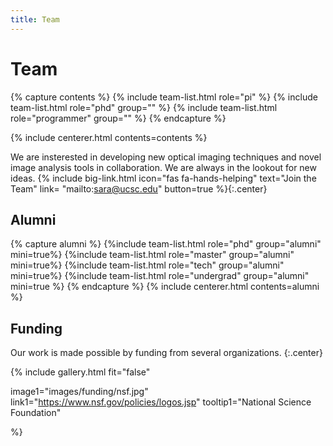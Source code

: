 ```yaml
---
title: Team
---
```


# <i class="fas fa-users"></i>Team
<!-- section break -->
{% capture contents %}
{% include team-list.html role="pi" %}
{% include team-list.html role="phd" group="" %}
{% include team-list.html role="programmer" group="" %}
{% endcapture %}

{% include centerer.html contents=contents %}
<!-- section break -->
<!-- section dark -->
<!-- section background images/ece_logo.jpg -->

We are insterested in developing new optical imaging techniques and novel image analysis tools in collaboration. We are always in the lookout for new ideas.
{%
  include big-link.html
  icon="fas fa-hands-helping"
  text="Join the Team"
  link= "mailto:sara@ucsc.edu"
  button=true
%}{:.center}
<!-- section break -->

## Alumni
{% capture alumni %}
{%include team-list.html role="phd" group="alumni" mini=true%}
{%include team-list.html role="master" group="alumni" mini=true%}
{%include team-list.html role="tech" group="alumni" mini=true%}
{%include team-list.html role="undergrad" group="alumni" mini=true %}
{% endcapture %}
{% include centerer.html contents=alumni %}

<!-- section break -->

## Funding
Our work is made possible by funding from several organizations.
{:.center}

{%
  include gallery.html
  fit="false"

  image1="images/funding/nsf.jpg"
  link1="https://www.nsf.gov/policies/logos.jsp"
  tooltip1="National Science Foundation"

%}
